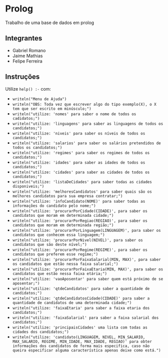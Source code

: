 # Prolog
Trabalho de uma base de dados em prolog

## Integrantes
- Gabriel Romano
- Jaime Mathias
- Felipe Ferreira

## Instruções
Utilize `help() :-` com:

- `writeln("Menu de Ajuda")`
- `writeln("OBS: Toda vez que escrever algo do tipo exemplo(X), o X tem que ser escrito em minúsculo;")`
- `writeln("utilize: 'nomes' para saber o nome de todos os cadidatos;")`
- `writeln("utilize: 'linguagens' para saber as linguagens de todos os candidatos;")`
- `writeln("utilize: 'niveis' para saber os níveis de todos os candidatos;")`
- `writeln("utilize: 'salarios' para saber os salários pretendidos de todos os candidatos;")`
- `writeln("utilize: 'regimes' para saber os regimes de todos os candidatos;")`
- `writeln("utilize: 'idades' para saber as idades de todos os candidatos;")`
- `writeln("utilize: 'cidades' para saber as cidades de todos os candidatos;")`
- `writeln("utilize: 'listaDeCidades' para saber todas as cidades disponiveis;")`
- `writeln("utilize: 'melhoresCandidatos' para saber quais são os melhores candidatos para sua empresa contratar;")`
- `writeln("utilize: 'infoCandidato(NOME)' para saber todas as informações do candidato pelo nome;")`
- `writeln("utilize: 'procurarPorCidade(CIDADE)', para saber os candidatos que moram em determinada cidade;")`
- `writeln("utilize: 'procurarPorRegiao(REGIAO)', para saber os candidatos que moram em determinada região;")`
- `writeln("utilize: 'procurarPorLinguagem(LINGUAGEM)', para saber os candidatos que conhecem essa linguagem;")`
- `writeln("utilize: 'procurarPorNivel(NIVEL)', para saber os candidatos que são deste nível;")`
- `writeln("utilize: 'procurarPorRegime(REGIME)', para saber os candidatos que preferem esse regime;")`
- `writeln("utilize: 'procurarPorFaixaSalarial(MIN, MAX)', para saber os candidatos que estão nessa faixa salarial;")`
- `writeln("utilize: 'procurarPorFaixaEtaria(MIN, MAX)', para saber os candidatos que estão nessa faixa etária;")`
- `writeln("utilize: 'vaoAposentar' para saber quem está próximo de se aposentar;")`
- `writeln("utilize: 'qtdeCandidatos' para saber a quantidade de candidatos;")`
- `writeln("utilize: 'qtdeCandidatosCidade(CIDADE)' para saber a quantidade de candidatos de uma determinada cidade;")`
- `writeln("utilize: 'faixaEtaria' para saber a faixa etaria dos candidatos;")`
- `writeln("utilize: 'faixaSalarial' para saber a faixa salarial dos candidatos;")`
- `writeln("utilize: 'principaisCidades' uma lista com todas as cidades dos candidatos;")`
- `writeln("utilize: 'candidato(LINGUAGEM, NIVEL, MIN_SALARIO, MAX_SALARIO, REGIME, MIN_IDADE, MAX_IDADE, REGIAO)' para obter informações dos candidatos de forma mais especifica, caso não queira especificar alguma característica apenas deixe como está.")`
